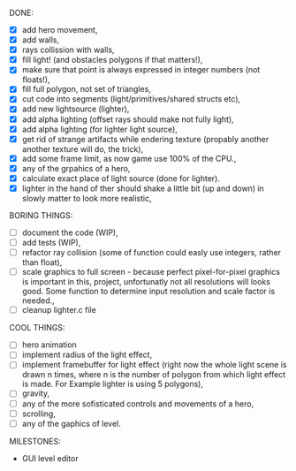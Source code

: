  DONE:
 - [x] add hero movement,
 - [x] add walls,
 - [x] rays collission with walls,
 - [x] fill light! (and obstacles polygons if that matters!),
 - [x] make sure that point is always expressed in integer numbers (not floats!),
 - [x] fill full polygon, not set of triangles,
 - [x] cut code into segments (light/primitives/shared structs etc),
 - [x] add new lightsource (lighter),
 - [x] add alpha lighting (offset rays should make not fully light),
 - [x] add alpha lighting (for lighter light source),
 - [x] get rid of strange artifacts while endering texture (propably another another texture will do,
   the trick),
 - [x] add some frame limit, as now game use 100% of the CPU.,
 - [x] any of the grpahics of a hero,
 - [x] calculate exact place of light source (done for lighter).
 - [x] lighter in the hand of ther should shake a little bit (up and down) in slowly matter to look more
   realistic,

 BORING THINGS:
 - [ ] document the code (WIP),
 - [ ] add tests (WIP),
 - [ ] refactor ray collision (some of function could easly use integers, rather than float),
 - [ ] scale graphics to full screen - because perfect pixel-for-pixel graphics is important in
   this, project, unfortunatly not all resolutions will looks good. Some function to determine input
   resolution and scale factor is needed.,
 - [ ] cleanup lighter.c file

 COOL THINGS:
 - [ ] hero animation
 - [ ] implement radius of the light effect,
 - [ ] implement framebuffer for light effect (right now the whole light scene is drawn n times,
   where n is the number of polygon from which light effect is made. For Example lighter is using 5
   polygons),
 - [ ] gravity,
 - [ ] any of the more sofisticated controls and movements of a hero,
 - [ ] scrolling,
 - [ ] any of the gaphics of level.

 MILESTONES:
 - GUI level editor
